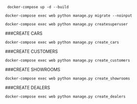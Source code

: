 
```shell
 docker-compose up -d --build
```


```shell
docker-compose exec web python manage.py migrate --noinput

```


```shell
docker-compose exec web python manage.py createsuperuser 

```


###CREATE CARS

```shell
docker-compose exec web python manage.py create_cars

```


###CREATE CUSTOMERS
```shell
docker-compose exec web python manage.py create_customers

```

###CREATE SHOWROOMS
```shell
docker-compose exec web python manage.py create_showrooms

```

###CREATE DEALERS
```shell
docker-compose exec web python manage.py create_dealers

```